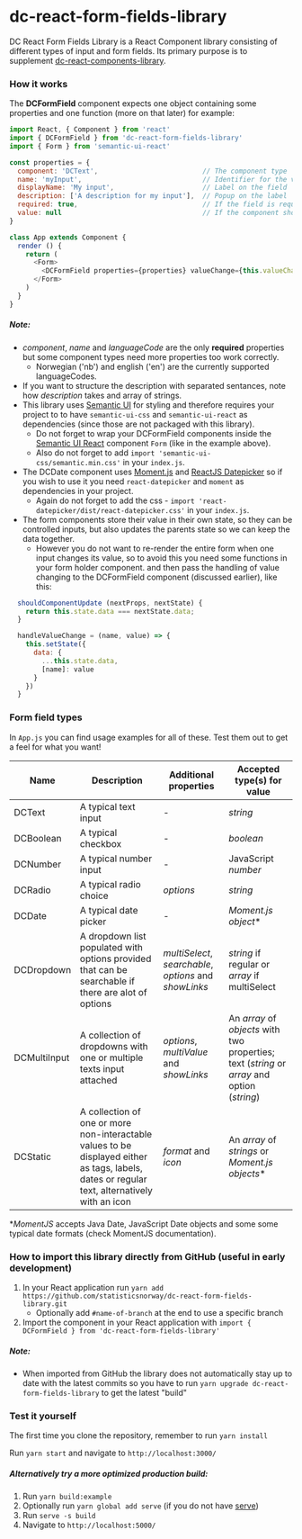 # dc-react-form-fields-library
DC React Form Fields Library is a React Component library consisting of different types of input and form fields. 
Its primary purpose is to supplement [dc-react-components-library](https://github.com/statisticsnorway/dc-react-components-library).

### How it works
The **DCFormField** component expects one object containing some properties and one function (more on that later) for example:
```javascript
import React, { Component } from 'react'
import { DCFormField } from 'dc-react-form-fields-library'
import { Form } from 'semantic-ui-react'

const properties = {
  component: 'DCText',                          // The component type
  name: 'myInput',                              // Identifier for the value stored in the parent
  displayName: 'My input',                      // Label on the field
  description: ['A description for my input'],  // Popup on the label
  required: true,                               // If the field is required
  value: null                                   // If the component should be initiated with a value, different components require different data types
}

class App extends Component {
  render () {
    return (
      <Form>
        <DCFormField properties={properties} valueChange={this.valueChange} languageCode={'en'} />
      </Form>
    )
  }
}
```

##### Note:
* *component*, *name* and *languageCode* are the only **required** properties but some component types need more properties too work correctly.
  * Norwegian ('nb') and english ('en') are the currently supported languageCodes.
* If you want to structure the description with separated sentances, note how *description* takes and array of strings.
* This library uses [Semantic UI](https://semantic-ui.com/introduction/getting-started.html) for styling and therefore 
requires your project to to have `semantic-ui-css` and `semantic-ui-react` as dependencies (since those are not packaged with this library).
  * Do not forget to wrap your DCFormField components inside the [Semantic UI React](https://react.semantic-ui.com/) 
  component `Form` (like in the example above).
  * Also do not forget to add `import 'semantic-ui-css/semantic.min.css'` in your `index.js`.
* The DCDate component uses [Moment.js](https://momentjs.com/docs/) and [ReactJS Datepicker](https://reactdatepicker.com/) 
so if you wish to use it you need `react-datepicker` and `moment` as dependencies in your project.
  * Again do not forget to add the css - `import 'react-datepicker/dist/react-datepicker.css'` in your `index.js`.
* The form components store their value in their own state, so they can be controlled inputs, but also updates the parents state
  so we can keep the data together.
  * However you do not want to re-render the entire form when one input changes its value, so to avoid this you need some 
    functions in your form holder component. and then pass the handling of value changing to the DCFormField component
    (discussed earlier), like this: 

```javascript
  shouldComponentUpdate (nextProps, nextState) {
    return this.state.data === nextState.data;
  }

  handleValueChange = (name, value) => {
    this.setState({
      data: {
        ...this.state.data,
        [name]: value
      }
    })
  }
```

### Form field types
In `App.js` you can find usage examples for all of these. Test them out to get a feel for what you want!

Name | Description | Additional properties | Accepted type(s) for value
-----|-------------|------------------------|---------------
DCText | A typical text input | - | *string*
DCBoolean | A typical checkbox | - | *boolean*
DCNumber | A typical number input | - | JavaScript *number*
DCRadio | A typical radio choice | *options* | *string*
DCDate | A typical date picker | - | *Moment.js object**
DCDropdown | A dropdown list populated with options provided that can be searchable if there are alot of options | *multiSelect*, *searchable*, *options* and *showLinks* | *string* if regular or *array* if multiSelect
DCMultiInput | A collection of dropdowns with one or multiple texts input attached | *options*, *multiValue* and *showLinks* | An *array* of *objects* with two properties; text (*string* or *array* and option (*string*)
DCStatic | A collection of one or more non-interactable values to be displayed either as tags, labels, dates or regular text, alternatively with an icon | *format* and *icon* | An *array* of *strings* or *Moment.js objects**

**MomentJS* accepts Java Date, JavaScript Date objects and some some typical date formats (check MomentJS documentation).

### How to import this library directly from GitHub (useful in early development)
1. In your React application run `yarn add https://github.com/statisticsnorway/dc-react-form-fields-library.git`
    * Optionally add `#name-of-branch` at the end to use a specific branch
2. Import the component in your React application with `import { DCFormField } from 'dc-react-form-fields-library'`

##### Note:
* When imported from GitHub the library does not automatically stay up to date with the latest commits so you have to 
run `yarn upgrade dc-react-form-fields-library` to get the latest "build"

### Test it yourself
The first time you clone the repository, remember to run `yarn install`

Run `yarn start` and navigate to `http://localhost:3000/`

##### Alternatively try a more optimized production build:
1. Run `yarn build:example`
2. Optionally run `yarn global add serve` (if you do not have [serve](https://github.com/zeit/serve/))
3. Run `serve -s build`
4. Navigate to `http://localhost:5000/`
